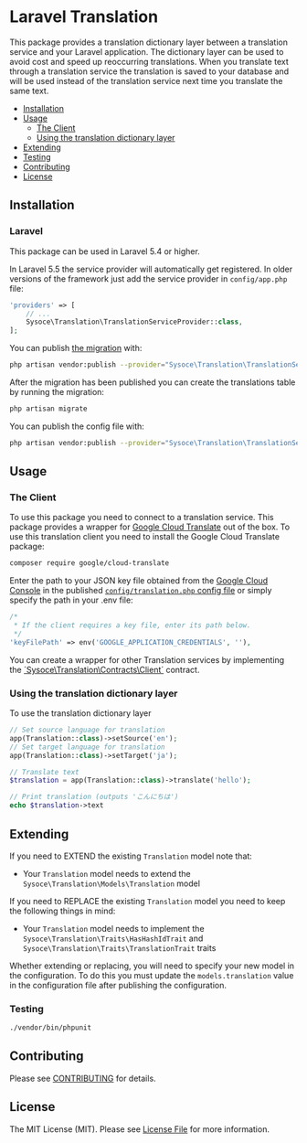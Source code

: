 # Laravel Translation
This package provides a translation dictionary layer between a translation service and your Laravel application. The dictionary layer can be used to avoid cost and speed up reoccurring translations. When you translate text through a translation service the translation is saved to your database and will be used instead of the translation service next time you translate the same text.

<!--
[![Latest Version on Packagist](https://img.shields.io/packagist/v/sysoce/laravel-translation.svg?style=flat-square)](https://packagist.org/packages/sysoce/laravel-translation)
[![Build Status](https://img.shields.io/travis/sysoce/laravel-translation/master.svg?style=flat-square)](https://travis-ci.org/sysoce/laravel-translation)
[![StyleCI](https://styleci.io/repos/42480275/shield)](https://styleci.io/repos/42480275)
[![Total Downloads](https://img.shields.io/packagist/dt/sysoce/laravel-translation.svg?style=flat-square)](https://packagist.org/packages/sysoce/laravel-translation) -->

* [Installation](#installation)
* [Usage](#usage)
  * [The Client](#the-client)
  * [Using the translation dictionary layer](#using-the-translation-dictionary-layer)
* [Extending](#extending)
* [Testing](#testing)
* [Contributing](#contributing)
* [License](#license)


## Installation

### Laravel

This package can be used in Laravel 5.4 or higher.

<!-- You can install the package via composer:

``` bash
composer require sysoce/laravel-translation
``` -->

In Laravel 5.5 the service provider will automatically get registered. In older versions of the framework just add the service provider in `config/app.php` file:

```php
'providers' => [
    // ...
    Sysoce\Translation\TranslationServiceProvider::class,
];
```

You can publish [the migration](https://github.com/sysoce/laravel-translation/blob/master/database/migrations/0000_00_00_000000_create_translations_table.php) with:

```bash
php artisan vendor:publish --provider="Sysoce\Translation\TranslationServiceProvider" --tag="migrations"
```

After the migration has been published you can create the translations table by running the migration:

```bash
php artisan migrate
```

You can publish the config file with:

```bash
php artisan vendor:publish --provider="Sysoce\Translation\TranslationServiceProvider" --tag="config"
```

## Usage

### The Client
To use this package you need to connect to a translation service. This package provides a wrapper for [Google Cloud Translate](https://cloud.google.com/translate/) out of the box. To use this translation client you need to install the Google Cloud Translate package:
``` bash
composer require google/cloud-translate
```
Enter the path to your JSON key file obtained from the [Google Cloud Console](https://console.cloud.google.com/) in the published [`config/translation.php` config file](https://github.com/sysoce/laravel-translation/blob/master/config/translation.php) or simply specify the path in your .env file:
``` php
/*
 * If the client requires a key file, enter its path below.
 */
'keyFilePath' => env('GOOGLE_APPLICATION_CREDENTIALS', ''),
```


You can create a wrapper for other Translation services by implementing the [´Sysoce\Translation\Contracts\Client´](https://github.com/sysoce/laravel-translation/blob/master/src/Contracts/Client.php) contract.


### Using the translation dictionary layer

To use the translation dictionary layer
```php
// Set source language for translation
app(Translation::class)->setSource('en');
// Set target language for translation
app(Translation::class)->setTarget('ja');

// Translate text
$translation = app(Translation::class)->translate('hello');

// Print translation (outputs 'こんにちは')
echo $translation->text
```


## Extending

If you need to EXTEND the existing `Translation` model note that:

- Your `Translation` model needs to extend the `Sysoce\Translation\Models\Translation` model

If you need to REPLACE the existing `Translation` model you need to keep the
following things in mind:

- Your `Translation` model needs to implement the `Sysoce\Translation\Traits\HasHashIdTrait` and `Sysoce\Translation\Traits\TranslationTrait` traits

Whether extending or replacing, you will need to specify your new model in the configuration. To do this you must update the `models.translation` value in the configuration file after publishing the configuration.

### Testing

``` bash
./vendor/bin/phpunit
```

## Contributing

Please see [CONTRIBUTING](CONTRIBUTING.md) for details.

## License

The MIT License (MIT). Please see [License File](LICENSE.md) for more information.
